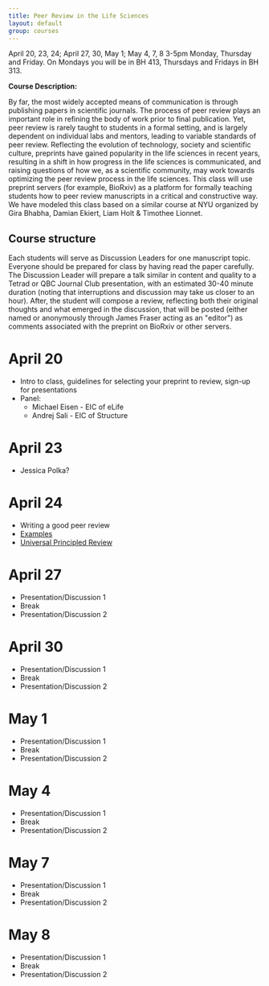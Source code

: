 ```yaml
---
title: Peer Review in the Life Sciences
layout: default
group: courses
---
```


April 20, 23, 24; April 27, 30, May 1; May 4, 7, 8
3-5pm Monday, Thursday and Friday. On Mondays you will be in BH 413, Thursdays and Fridays in BH 313.

**Course Description:**

By far, the most widely accepted means of communication is through publishing papers in scientific journals. The process of peer review plays an important role in refining the body of work prior to final publication. Yet, peer review is rarely taught to students in a formal setting, and is largely dependent on individual labs and mentors, leading to variable standards of peer review. Reflecting the evolution of technology, society and scientific culture, preprints have gained popularity in the life sciences in recent years, resulting in a shift in how progress in the life sciences is communicated, and raising questions of how we, as a scientific community, may work towards optimizing the peer review process in the life sciences. This class will use preprint servers (for example, BioRxiv) as a platform for formally teaching students how to peer review manuscripts in a critical and constructive way. We have modeled this class based on a similar course at NYU organized by Gira Bhabha, Damian Ekiert, Liam Holt & Timothee Lionnet.

## Course structure

Each students will serve as Discussion Leaders for one manuscript topic.  Everyone should be prepared for class by having read the paper carefully. The Discussion Leader will prepare a talk similar in content and quality to a Tetrad or QBC Journal Club presentation, with an estimated 30-40 minute duration (noting that interruptions and discussion may take us closer to an hour). After, the student will compose a review, reflecting both their original thoughts and what emerged in the discussion, that will be posted (either named or anonymously through James Fraser acting as an "editor") as comments associated with the preprint on BioRxiv or other servers.

# April 20
- Intro to class, guidelines for selecting your preprint to review, sign-up for presentations
- Panel:
  - Michael Eisen - EIC of eLife
  - Andrej Sali - EIC of Structure

# April 23
- Jessica Polka?

# April 24
- Writing a good peer review
- [Examples](https://www.cell.com/cell-stem-cell/fulltext/S1934-5909(19)30221-8)
- [Universal Principled Review](https://www.cell.com/cell/pdf/S0092-8674(19)31286-3.pdf)

# April 27
- Presentation/Discussion 1
- Break
- Presentation/Discussion 2

# April 30
- Presentation/Discussion 1
- Break
- Presentation/Discussion 2

# May 1
- Presentation/Discussion 1
- Break
- Presentation/Discussion 2

# May 4
- Presentation/Discussion 1
- Break
- Presentation/Discussion 2

# May 7
- Presentation/Discussion 1
- Break
- Presentation/Discussion 2

# May 8
- Presentation/Discussion 1
- Break
- Presentation/Discussion 2
